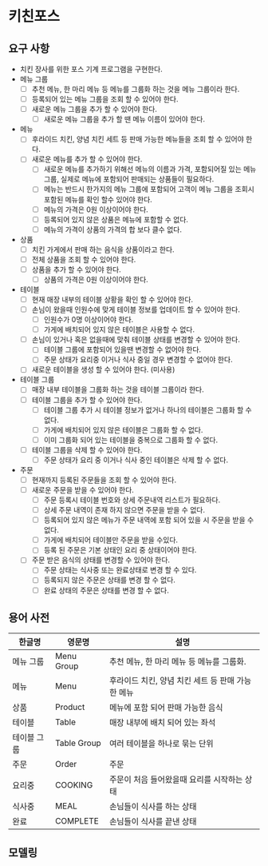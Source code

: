 # 키친포스

## 요구 사항
- 치킨 장사를 위한 포스 기계 프로그램을 구현한다.
- 메뉴 그룹
    - [ ] 추천 메뉴, 한 마리 메뉴 등 메뉴를 그룹화 하는 것을 메뉴 그룹이라 한다.
    - [ ] 등록되어 있는 메뉴 그룹을 조회 할 수 있어야 한다.
    - [ ] 새로운 메뉴 그룹을 추가 할 수 있어야 한다.
        - [ ] 새로운 메뉴 그룹을 추가 할 땐 메뉴 이름이 있어야 한다.
- 메뉴
    - [ ] 후라이드 치킨, 양념 치킨 세트 등 판매 가능한 메뉴들을 조회 할 수 있어야 한다.
    - [ ] 새로운 메뉴를 추가 할 수 있어야 한다.
        - [ ] 새로운 메뉴를 추가하기 위해선 메뉴의 이름과 가격, 포함되어질 있는 메뉴 그룹, 실제로 메뉴에 포함되어 판매되는 상품들이 필요하다.
        - [ ] 메뉴는 반드시 한가지의 메뉴 그룹에 포함되어 고객이 메뉴 그룹을 조회시 포함된 메뉴를 확인 할수 있어야 한다.
        - [ ] 메뉴의 가격은 0원 이상이어야 한다.
        - [ ] 등록되어 있지 않은 상품은 메뉴에 포함할 수 없다.
        - [ ] 메뉴의 가격이 상품의 가격의 합 보다 클수 없다.
- 상품
    - [ ] 치킨 가게에서 판매 하는 음식을 상품이라고 한다.
    - [ ] 전체 상품을 조회 할 수 있어야 한다.
    - [ ] 상품을 추가 할 수 있어야 한다.
        - [ ] 상품의 가격은 0원 이상이어야 한다.
- 테이블
    - [ ] 현재 매장 내부의 테이블 상황을 확인 할 수 있어야 한다.
    - [ ] 손님이 왔을때 인원수에 맞게 테이블 정보를 업데이트 할 수 있어야 한다.
        - [ ] 인원수가 0명 이상이어야 한다.
        - [ ] 가게에 배치되어 있지 않은 테이블은 사용할 수 없다.
    - [ ] 손님이 있거나 혹은 없을때에 맞춰 테이블 상태를 변경할 수 있어야 한다.
        - [ ] 테이블 그룹에 포함되어 있을땐 변경할 수 없어야 한다.
        - [ ] 주문 상태가 요리중 이거나 식사 중일 경우 변경할 수 없어야 한다.
    - [ ] 새로운 테이블을 생성 할 수 있어야 한다. (미사용)
- 테이블 그룹
    - [ ] 매장 내부 테이블을 그룹화 하는 것을 테이블 그룹이라 한다.
    - [ ] 테이블 그룹을 추가 할 수 있어야 한다.
        - [ ] 테이블 그룹 추가 시 테이블 정보가 없거나 하나의 테이블은 그룹화 할 수 없다.
        - [ ] 가게에 배치되어 있지 않은 테이블은 그룹화 할 수 없다.
        - [ ] 이미 그룹화 되어 있는 테이블을 중복으로 그룹화 할 수 없다.
    - [ ] 테이블 그룹을 삭제 할 수 있어야 한다.
        - [ ] 주문 상태가 요리 중 이거나 식사 중인 테이블은 삭제 할 수 없다.
- 주문
    - [ ] 현재까지 등록된 주문들을 조회 할 수 있어야 한다.
    - [ ] 새로운 주문을 받을 수 있어야 한다.
        - [ ] 주문 등록시 테이블 번호와 상세 주문내역 리스트가 필요하다.
        - [ ] 상세 주문 내역이 존재 하지 않으면 주문을 받을 수 없다.
        - [ ] 등록되어 있지 않은 메뉴가 주문 내역에 포함 되어 있을 시 주문을 받을 수 없다.
        - [ ] 가게에 배치되어 테이블만 주문을 받을 수있다. 
        - [ ] 등록 된 주문은 기본 상태인 요리 중 상태이어야 한다.
    - [ ] 주문 받은 음식의 상태를 변경할 수 있어야 한다.
        - [ ] 주문 상태는 식사중 또는 완료상태로 변경 할 수 있다.
        - [ ] 등록되지 않은 주문은 상태를 변경 할 수 없다.
        - [ ] 완료 상태의 주문은 상태를 변경 할 수 없다.

## 용어 사전

| 한글명 | 영문명 | 설명 |
| --- | --- | --- |
| 메뉴 그룹 | Menu Group  | 추천 메뉴, 한 마리 메뉴 등 메뉴를 그룹화. |
| 메뉴 | Menu | 후라이드 치킨, 양념 치킨 세트 등 판매 가능한 메뉴 |
| 상품 | Product | 메뉴에 포함 되어 판매 가능한 음식 |
| 테이블 | Table | 매장 내부에 배치 되어 있는 좌석 |
| 테이블 그룹 | Table Group | 여러 테이블을 하나로 묶는 단위 |
| 주문 | Order | 주문 |
| 요리중 | COOKING | 주문이 처음 들어왔을때 요리를 시작하는 상태 |
| 식사중 | MEAL | 손님들이 식사를 하는 상태 |
| 완료 | COMPLETE | 손님들이 식사를 끝낸 상태 |

## 모델링
